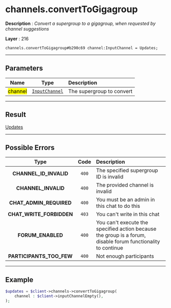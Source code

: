 # channels.convertToGigagroup

**Description** : *Convert a supergroup to a gigagroup, when requested by channel suggestions*

**Layer** : 216

```tl
channels.convertToGigagroup#b290c69 channel:InputChannel = Updates;
```

---

## Parameters

| Name | Type | Description |
| :---: | :---: | :--- |
| <mark>channel</mark> | [`InputChannel`](type/InputChannel) | The supergroup to convert |

---

## Result

[Updates](type/Updates)

---

## Possible Errors

| Type | Code | Description |
| :---: | :---: | :--- |
| **CHANNEL_ID_INVALID** | `400` | The specified supergroup ID is invalid |
| **CHANNEL_INVALID** | `400` | The provided channel is invalid |
| **CHAT_ADMIN_REQUIRED** | `400` | You must be an admin in this chat to do this |
| **CHAT_WRITE_FORBIDDEN** | `403` | You can't write in this chat |
| **FORUM_ENABLED** | `400` | You can't execute the specified action because the group is a forum, disable forum functionality to continue |
| **PARTICIPANTS_TOO_FEW** | `400` | Not enough participants |

---

## Example

```php
$updates = $client->channels->convertToGigagroup(
	channel : $client->inputChannelEmpty(),
);
```